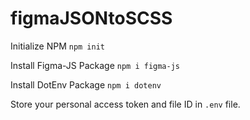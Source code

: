 # figmaJSONtoSCSS

Initialize NPM
`npm init`

Install Figma-JS Package
`npm i figma-js`

Install DotEnv Package
`npm i dotenv`

Store your personal access token and file ID in `.env` file.